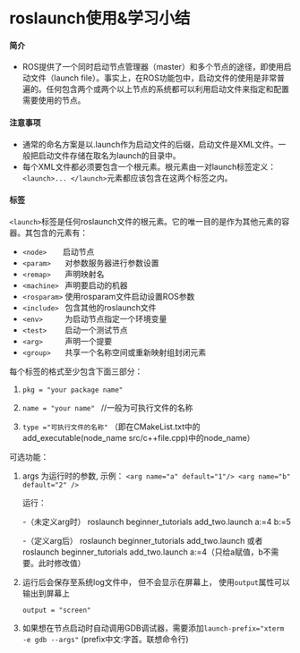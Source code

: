 # roslaunch使用&学习小结

#### 简介
- ROS提供了一个同时启动节点管理器（master）和多个节点的途径，即使用启动文件（launch file）。事实上，在ROS功能包中，启动文件的使用是非常普遍的。任何包含两个或两个以上节点的系统都可以利用启动文件来指定和配置需要使用的节点。

#### 注意事项
- 通常的命名方案是以.launch作为启动文件的后缀，启动文件是XML文件。一般把启动文件存储在取名为launch的目录中。
- 每个XML文件都必须要包含一个根元素。根元素由一对launch标签定义：```<launch>... </launch>```元素都应该包含在这两个标签之内。

#### 标签
```<launch>```标签是任何roslaunch文件的根元素。它的唯一目的是作为其他元素的容器。其包含的元素有：

- ```<node>    ```启动节点 
- ```<param>   ``` 对参数服务器进行参数设置 
- ```<remap>   ``` 声明映射名 
- ```<machine> ``` 声明要启动的机器 
- ```<rosparam>```  使用rosparam文件启动设置ROS参数 
- ```<include> ``` 包含其他的roslaunch文件 
- ```<env>     ``` 为启动节点指定一个环境变量 
- ```<test>    ``` 启动一个测试节点 
- ```<arg>     ``` 声明一个提要 
- ```<group>   ``` 共享一个名称空间或重新映射组封闭元素

每个标签的格式至少包含下面三部分： 
1. ```pkg = "your package name"```
2. ```name = "your name" ```    //一般为可执行文件的名称 

3. ```type ="可执行文件的名称"```   （即在CMakeList.txt中的add_executable(node_name src/c++file.cpp)中的node_name） 

可选功能：

1. args 为运行时的参数, 示例： ```<arg name="a" default="1"/> <arg name="b" default="2" />```

    运行：
    
    -（未定义arg时） roslaunch beginner_tutorials add_two.launch a:=4 b:=5 

    -（定义arg后） roslaunch beginner_tutorials add_two.launch 或者roslaunch beginner_tutorials add_two.launch a:=4（只给a赋值，b不需要。此时修改值）

2. 运行后会保存至系统log文件中， 但不会显示在屏幕上， 使用```output```属性可以输出到屏幕上

    ```output = "screen"```
3. 如果想在节点启动时自动调用GDB调试器，需要添加```launch-prefix="xterm -e gdb --args"```  (prefix中文:字首。联想命令行)


